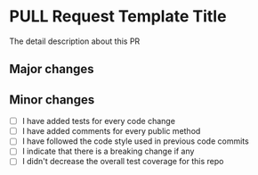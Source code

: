 # PULL Request Template Title

The detail description about this PR

## Major changes


## Minor changes


- [ ] I have added tests for every code change
- [ ] I have added comments for every public method
- [ ] I have followed the code style used in previous code commits
- [ ] I indicate that there is a breaking change if any
- [ ] I didn't decrease the overall test coverage for this repo